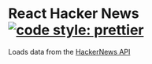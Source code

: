 # React Hacker News [![code style: prettier](https://img.shields.io/badge/code_style-prettier-ff69b4.svg?style=flat-square)](https://github.com/prettier/prettier)


Loads data from the [HackerNews API](https://github.com/HackerNews/API)